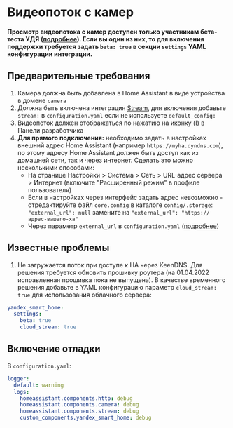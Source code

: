 # Видеопоток с камер

**Просмотр видеопотока с камер доступен только участникам бета-теста УДЯ ([подробнее](https://yandex.ru/dev/dialogs/smart-home/doc/concepts/video_stream.html)). Если вы один из них, то для включения поддержки требуется задать `beta: true` в секции `settings` YAML конфигурации интеграции.**

## Предварительные требования
1. Камера должна быть добавлена в Home Assistant в виде устройства в домене `camera`
2. Должна быть включена интеграция [Stream](https://www.home-assistant.io/integrations/stream/), для включения добавьте `stream:` в `configuration.yaml` если не используете `default_config:`
3. Видеопоток должен отображаться по нажатию на иконку (I) в Панели разработчика
4. **Для прямого подключения:** необходимо задать в настройках внешний адрес Home Assistant (например `https://myha.dyndns.com`), по этому адресу Home Assistant должен быть доступ как из домашней сети, так и через интернет. Сделать это можно несколькими способами:
   * На странице Настройки > Система > Сеть > URL-адрес сервера > Интернет (включите "Расширенный режим" в профиле пользователя)
   * Если в настройках через интерфейс задать адрес невозможно - отредактируйте файл `core.config` в каталоге `config/.storage`: `"external_url": null` замените на `"external_url": "https://адрес-вашего-ха"` 
   * Через параметр `external_url` в `configuration.yaml` ([подробнее](https://www.home-assistant.io/docs/configuration/basic/))

## Известные проблемы
1. Не загружается поток при доступе к HA через KeenDNS. Для решения требуется обновить прошивку роутера (на 01.04.2022 исправленная прошивка пока не выпущена). В качестве временного решения добавьте в YAML конфигурацию параметр `cloud_stream: true` для использования облачного сервера:
```yaml
yandex_smart_home:
  settings:
    beta: true
    cloud_stream: true
```

## Включение отладки
В `configuration.yaml`:
```yaml
logger:
  default: warning
  logs:
    homeassistant.components.http: debug
    homeassistant.components.camera: debug
    homeassistant.components.stream: debug
    custom_components.yandex_smart_home: debug
```
